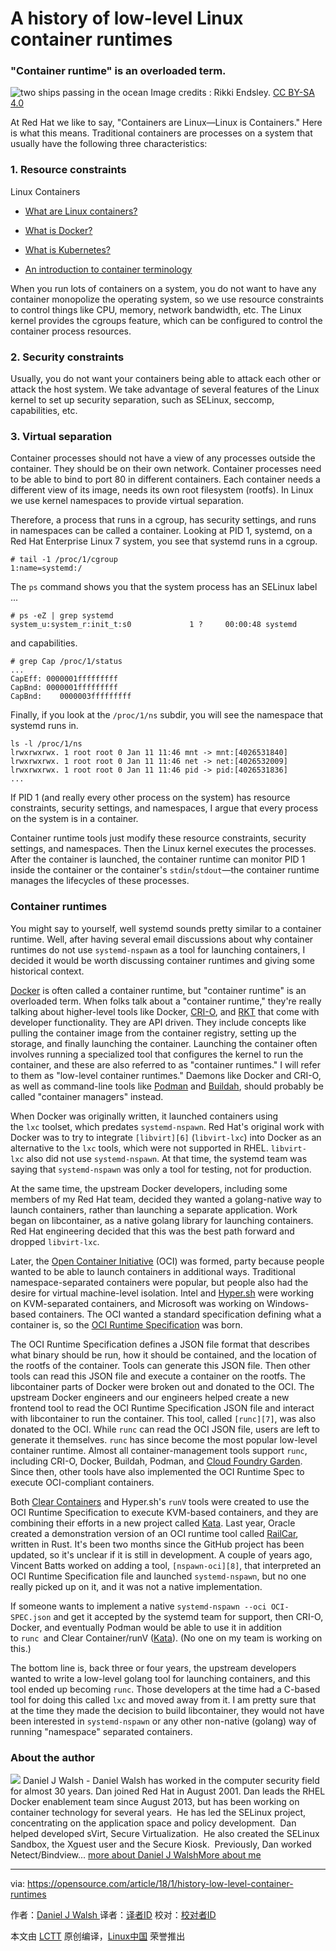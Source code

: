 A history of low-level Linux container runtimes
============================================================

### "Container runtime" is an overloaded term.


![two ships passing in the ocean](https://opensource.com/sites/default/files/styles/image-full-size/public/lead-images/running-containers-two-ship-container-beach.png?itok=wr4zJC6p "two ships passing in the ocean")
Image credits : Rikki Endsley. [CC BY-SA 4.0][12]

At Red Hat we like to say, "Containers are Linux—Linux is Containers." Here is what this means. Traditional containers are processes on a system that usually have the following three characteristics:

### 1\. Resource constraints

Linux Containers

*   [What are Linux containers?][1]

*   [What is Docker?][2]

*   [What is Kubernetes?][3]

*   [An introduction to container terminology][4]

When you run lots of containers on a system, you do not want to have any container monopolize the operating system, so we use resource constraints to control things like CPU, memory, network bandwidth, etc. The Linux kernel provides the cgroups feature, which can be configured to control the container process resources.

### 2\. Security constraints

Usually, you do not want your containers being able to attack each other or attack the host system. We take advantage of several features of the Linux kernel to set up security separation, such as SELinux, seccomp, capabilities, etc.

### 3\. Virtual separation

Container processes should not have a view of any processes outside the container. They should be on their own network. Container processes need to be able to bind to port 80 in different containers. Each container needs a different view of its image, needs its own root filesystem (rootfs). In Linux we use kernel namespaces to provide virtual separation.

Therefore, a process that runs in a cgroup, has security settings, and runs in namespaces can be called a container. Looking at PID 1, systemd, on a Red Hat Enterprise Linux 7 system, you see that systemd runs in a cgroup.

```
# tail -1 /proc/1/cgroup
1:name=systemd:/
```

The `ps` command shows you that the system process has an SELinux label ...

```
# ps -eZ | grep systemd
system_u:system_r:init_t:s0             1 ?     00:00:48 systemd
```

and capabilities.

```
# grep Cap /proc/1/status
...
CapEff: 0000001fffffffff
CapBnd: 0000001fffffffff
CapBnd:    0000003fffffffff
```

Finally, if you look at the `/proc/1/ns` subdir, you will see the namespace that systemd runs in.

```
ls -l /proc/1/ns
lrwxrwxrwx. 1 root root 0 Jan 11 11:46 mnt -> mnt:[4026531840]
lrwxrwxrwx. 1 root root 0 Jan 11 11:46 net -> net:[4026532009]
lrwxrwxrwx. 1 root root 0 Jan 11 11:46 pid -> pid:[4026531836]
...
```

If PID 1 (and really every other process on the system) has resource constraints, security settings, and namespaces, I argue that every process on the system is in a container.

Container runtime tools just modify these resource constraints, security settings, and namespaces. Then the Linux kernel executes the processes. After the container is launched, the container runtime can monitor PID 1 inside the container or the container's `stdin`/`stdout`—the container runtime manages the lifecycles of these processes.

### Container runtimes

You might say to yourself, well systemd sounds pretty similar to a container runtime. Well, after having several email discussions about why container runtimes do not use `systemd-nspawn` as a tool for launching containers, I decided it would be worth discussing container runtimes and giving some historical context.

[Docker][13] is often called a container runtime, but "container runtime" is an overloaded term. When folks talk about a "container runtime," they're really talking about higher-level tools like Docker, [CRI-O][14], and [RKT][15] that come with developer functionality. They are API driven. They include concepts like pulling the container image from the container registry, setting up the storage, and finally launching the container. Launching the container often involves running a specialized tool that configures the kernel to run the container, and these are also referred to as "container runtimes." I will refer to them as "low-level container runtimes." Daemons like Docker and CRI-O, as well as command-line tools like [Podman][16] and [Buildah][17], should probably be called "container managers" instead.

When Docker was originally written, it launched containers using the `lxc` toolset, which predates `systemd-nspawn`. Red Hat's original work with Docker was to try to integrate `[libvirt][6]` (`libvirt-lxc`) into Docker as an alternative to the `lxc` tools, which were not supported in RHEL. `libvirt-lxc` also did not use `systemd-nspawn`. At that time, the systemd team was saying that `systemd-nspawn` was only a tool for testing, not for production.

At the same time, the upstream Docker developers, including some members of my Red Hat team, decided they wanted a golang-native way to launch containers, rather than launching a separate application. Work began on libcontainer, as a native golang library for launching containers. Red Hat engineering decided that this was the best path forward and dropped `libvirt-lxc`.

Later, the [Open Container Initiative][18] (OCI) was formed, party because people wanted to be able to launch containers in additional ways. Traditional namespace-separated containers were popular, but people also had the desire for virtual machine-level isolation. Intel and [Hyper.sh][19] were working on KVM-separated containers, and Microsoft was working on Windows-based containers. The OCI wanted a standard specification defining what a container is, so the [OCI Runtime Specification][20] was born.

The OCI Runtime Specification defines a JSON file format that describes what binary should be run, how it should be contained, and the location of the rootfs of the container. Tools can generate this JSON file. Then other tools can read this JSON file and execute a container on the rootfs. The libcontainer parts of Docker were broken out and donated to the OCI. The upstream Docker engineers and our engineers helped create a new frontend tool to read the OCI Runtime Specification JSON file and interact with libcontainer to run the container. This tool, called `[runc][7]`, was also donated to the OCI. While `runc` can read the OCI JSON file, users are left to generate it themselves. `runc` has since become the most popular low-level container runtime. Almost all container-management tools support `runc`, including CRI-O, Docker, Buildah, Podman, and [Cloud Foundry Garden][21]. Since then, other tools have also implemented the OCI Runtime Spec to execute OCI-compliant containers.

Both [Clear Containers][22] and Hyper.sh's `runV` tools were created to use the OCI Runtime Specification to execute KVM-based containers, and they are combining their efforts in a new project called [Kata][23]. Last year, Oracle created a demonstration version of an OCI runtime tool called [RailCar][24], written in Rust. It's been two months since the GitHub project has been updated, so it's unclear if it is still in development. A couple of years ago, Vincent Batts worked on adding a tool, `[nspawn-oci][8]`, that interpreted an OCI Runtime Specification file and launched `systemd-nspawn`, but no one really picked up on it, and it was not a native implementation.

If someone wants to implement a native `systemd-nspawn --oci OCI-SPEC.json` and get it accepted by the systemd team for support, then CRI-O, Docker, and eventually Podman would be able to use it in addition to `runc `and Clear Container/runV ([Kata][25]). (No one on my team is working on this.)

The bottom line is, back three or four years, the upstream developers wanted to write a low-level golang tool for launching containers, and this tool ended up becoming `runc`. Those developers at the time had a C-based tool for doing this called `lxc` and moved away from it. I am pretty sure that at the time they made the decision to build libcontainer, they would not have been interested in `systemd-nspawn` or any other non-native (golang) way of running "namespace" separated containers.


### About the author

 [![](https://opensource.com/sites/default/files/styles/profile_pictures/public/walsh1.jpg?itok=JbZWFm6J)][26] Daniel J Walsh - Daniel Walsh has worked in the computer security field for almost 30 years. Dan joined Red Hat in August 2001\. Dan leads the RHEL Docker enablement team since August 2013, but has been working on container technology for several years.  He has led the SELinux project, concentrating on the application space and policy development.  Dan helped developed sVirt, Secure Virtualization.  He also created the SELinux Sandbox, the Xguest user and the Secure Kiosk.  Previously, Dan worked Netect/Bindview... [more about Daniel J Walsh][9][More about me][10]

--------------------------------------------------------------------------------

via: https://opensource.com/article/18/1/history-low-level-container-runtimes

作者：[Daniel J Walsh ][a]
译者：[译者ID](https://github.com/译者ID)
校对：[校对者ID](https://github.com/校对者ID)

本文由 [LCTT](https://github.com/LCTT/TranslateProject) 原创编译，[Linux中国](https://linux.cn/) 荣誉推出

[a]:https://opensource.com/users/rhatdan
[1]:https://opensource.com/resources/what-are-linux-containers?utm_campaign=containers&intcmp=70160000000h1s6AAA
[2]:https://opensource.com/resources/what-docker?utm_campaign=containers&intcmp=70160000000h1s6AAA
[3]:https://opensource.com/resources/what-is-kubernetes?utm_campaign=containers&intcmp=70160000000h1s6AAA
[4]:https://developers.redhat.com/blog/2016/01/13/a-practical-introduction-to-docker-container-terminology/?utm_campaign=containers&intcmp=70160000000h1s6AAA
[5]:https://opensource.com/article/18/1/history-low-level-container-runtimes?rate=05T2m7ayQ7DRxtzQFjGcfBAlaTF5ffHN-EH1kEqSt9Q
[6]:https://libvirt.org/
[7]:https://github.com/opencontainers/runc
[8]:https://github.com/vbatts/nspawn-oci
[9]:https://opensource.com/users/rhatdan
[10]:https://opensource.com/users/rhatdan
[11]:https://opensource.com/user/16673/feed
[12]:https://creativecommons.org/licenses/by-sa/4.0/
[13]:https://github.com/docker
[14]:https://github.com/kubernetes-incubator/cri-o
[15]:https://github.com/rkt/rkt
[16]:https://github.com/projectatomic/libpod/tree/master/cmd/podman
[17]:https://github.com/projectatomic/buildah
[18]:https://www.opencontainers.org/
[19]:https://www.hyper.sh/
[20]:https://github.com/opencontainers/runtime-spec
[21]:https://github.com/cloudfoundry/garden
[22]:https://clearlinux.org/containers
[23]:https://clearlinux.org/containers
[24]:https://github.com/oracle/railcar
[25]:https://github.com/kata-containers
[26]:https://opensource.com/users/rhatdan
[27]:https://opensource.com/users/rhatdan
[28]:https://opensource.com/users/rhatdan
[29]:https://opensource.com/tags/containers
[30]:https://opensource.com/tags/linux
[31]:https://opensource.com/tags/containers-column